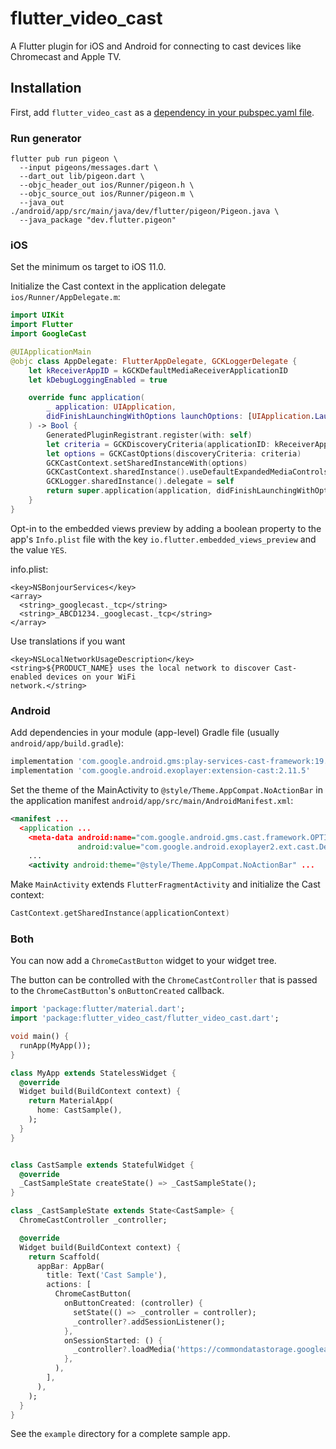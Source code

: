 # flutter_video_cast

A Flutter plugin for iOS and Android for connecting to cast devices like Chromecast and Apple TV.

## Installation

First, add `flutter_video_cast` as a [dependency in your pubspec.yaml file](https://flutter.io/using-packages/).

### Run generator
```
flutter pub run pigeon \
  --input pigeons/messages.dart \
  --dart_out lib/pigeon.dart \
  --objc_header_out ios/Runner/pigeon.h \
  --objc_source_out ios/Runner/pigeon.m \
  --java_out ./android/app/src/main/java/dev/flutter/pigeon/Pigeon.java \
  --java_package "dev.flutter.pigeon"
```

### iOS

Set the minimum os target to iOS 11.0.

Initialize the Cast context in the application delegate `ios/Runner/AppDelegate.m`:

```swift
import UIKit
import Flutter
import GoogleCast

@UIApplicationMain
@objc class AppDelegate: FlutterAppDelegate, GCKLoggerDelegate {
    let kReceiverAppID = kGCKDefaultMediaReceiverApplicationID
    let kDebugLoggingEnabled = true

    override func application(
        _ application: UIApplication,
        didFinishLaunchingWithOptions launchOptions: [UIApplication.LaunchOptionsKey: Any]?
    ) -> Bool {
        GeneratedPluginRegistrant.register(with: self)
        let criteria = GCKDiscoveryCriteria(applicationID: kReceiverAppID)
        let options = GCKCastOptions(discoveryCriteria: criteria)
        GCKCastContext.setSharedInstanceWith(options)
        GCKCastContext.sharedInstance().useDefaultExpandedMediaControls = true
        GCKLogger.sharedInstance().delegate = self
        return super.application(application, didFinishLaunchingWithOptions: launchOptions)
    }
}
```

Opt-in to the embedded views preview by adding a boolean property to the app's `Info.plist` file
with the key `io.flutter.embedded_views_preview` and the value `YES`.

info.plist:
```
<key>NSBonjourServices</key>
<array>
  <string>_googlecast._tcp</string>
  <string>_ABCD1234._googlecast._tcp</string>
</array>
```
Use translations if you want
```
<key>NSLocalNetworkUsageDescription</key>
<string>${PRODUCT_NAME} uses the local network to discover Cast-enabled devices on your WiFi
network.</string>
```


### Android

Add dependencies in your module (app-level) Gradle file (usually `android/app/build.gradle`):

```groovy
implementation 'com.google.android.gms:play-services-cast-framework:19.0.0'
implementation 'com.google.android.exoplayer:extension-cast:2.11.5'
```

Set the theme of the MainActivity to `@style/Theme.AppCompat.NoActionBar` in the application manifest `android/app/src/main/AndroidManifest.xml`:

```xml
<manifest ...
  <application ...
    <meta-data android:name="com.google.android.gms.cast.framework.OPTIONS_PROVIDER_CLASS_NAME"
               android:value="com.google.android.exoplayer2.ext.cast.DefaultCastOptionsProvider"/>
    ...
    <activity android:theme="@style/Theme.AppCompat.NoActionBar" ...
```

Make `MainActivity` extends `FlutterFragmentActivity` and initialize the Cast context:

```kotlin
CastContext.getSharedInstance(applicationContext)
```

### Both

You can now add a `ChromeCastButton` widget to your widget tree.

The button can be controlled with the `ChromeCastController` that is passed to
the `ChromeCastButton`'s `onButtonCreated` callback.

```dart
import 'package:flutter/material.dart';
import 'package:flutter_video_cast/flutter_video_cast.dart';

void main() {
  runApp(MyApp());
}

class MyApp extends StatelessWidget {
  @override
  Widget build(BuildContext context) {
    return MaterialApp(
      home: CastSample(),
    );
  }
}


class CastSample extends StatefulWidget {
  @override
  _CastSampleState createState() => _CastSampleState();
}

class _CastSampleState extends State<CastSample> {
  ChromeCastController _controller;

  @override
  Widget build(BuildContext context) {
    return Scaffold(
      appBar: AppBar(
        title: Text('Cast Sample'),
        actions: [
          ChromeCastButton(
            onButtonCreated: (controller) {
              setState(() => _controller = controller);
              _controller?.addSessionListener();
            },
            onSessionStarted: () {
              _controller?.loadMedia('https://commondatastorage.googleapis.com/gtv-videos-bucket/sample/BigBuckBunny.mp4');
            },
          ),
        ],
      ),
    );
  }
}
```

See the `example` directory for a complete sample app.
